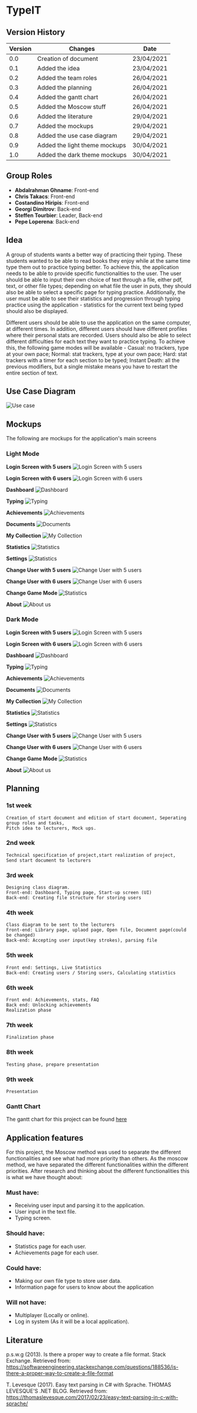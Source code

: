# TypeIT

## Version History

| Version       | Changes                     | Date      |
|---------------|-----------------------------|-----------|
|0.0            |Creation of document         |23/04/2021|
|0.1            |Added the idea               |23/04/2021|
|0.2            |Added the team roles         |26/04/2021|
|0.3            |Added the planning           |26/04/2021|
|0.4            |Added the gantt chart        |26/04/2021|
|0.5            |Added the Moscow stuff       |26/04/2021|
|0.6            |Added the literature         |29/04/2021|
|0.7            |Added the mockups            |29/04/2021|
|0.8            |Added the use case diagram   |29/04/2021|
|0.9            |Added the light theme mockups|30/04/2021|
|1.0            |Added the dark theme mockups |30/04/2021|

## Group Roles
- **Abdalrahman Ghname**: Front-end
- **Chris Takacs**: Front-end
- **Costandino Hiripis**: Front-end
- **Georgi Dimitrov**: Back-end
- **Steffen Tourbier**: Leader, Back-end
- **Pepe Loperena**: Back-end

## Idea
A group of students wants a better way of practicing their typing. These students wanted to be able to read books they enjoy
while at the same time type them out to practice typing better. To achieve this, the application needs to be able to provide
specific functionalities to the user. The user should be able to input their own choice of text through a file, either pdf, text,
or other file types; depending on what file the user in puts, they should also be able to select a specific page for typing practice.
Additionally, the user must be able to see their statistics and progression through typing practice using the application - statistics
for the current text being typed should also be displayed.

Different users should be able to use the application on the same computer, at different times. In addition, different users 
should have different profiles where their personal stats are recorded. Users should also be able to select different difficulties for
each text they want to practice typing. To achieve this, the following game modes will be available - Casual: no trackers, type at your
own pace; Normal: stat trackers, type at your own pace; Hard: stat trackers with a timer for each section to be typed; Instant Death: 
all the previous modifiers, but a single mistake means you have to restart the entire section of text.

## Use Case Diagram
![Use case](documents/images/usecase.png)

## Mockups
The following are mockups for the application's main screens

### Light Mode
**Login Screen with 5 users**
![Login Screen with 5 users](documents/images/mockups_light/Login%205%20Users.png)

**Login Screen with 6 users**
![Login Screen with 6 users](documents/images/mockups_light/Login%206%20Users.png)

**Dashboard**
![Dashboard](documents/images/mockups_light/Dashboard.png)

**Typing**
![Typing](documents/images/mockups_light/Typing.png)

**Achievements**
![Achievements](documents/images/mockups_light/Achievements.png)

**Documents**
![Documents](documents/images/mockups_light/Documents.png)

**My Collection**
![My Collection](documents/images/mockups_light/My%20Collection.png)

**Statistics**
![Statistics](documents/images/mockups_light/Stats.png)

**Settings**
![Statistics](documents/images/mockups_light/Settings.png)

**Change User with 5 users**
![Change User with 5 users](documents/images/mockups_light/Change%20User%20with%205%20users.png)

**Change User with 6 users**
![Change User with 6 users](documents/images/mockups_light/Change%20User%20with%206%20users.png)

**Change Game Mode**
![Statistics](documents/images/mockups_light/Change%20Game%20Mode.png)

**About**
![About us](documents/images/mockups_light/Information.png)

### Dark Mode
**Login Screen with 5 users**
![Login Screen with 5 users](documents/images/mockups_dark/Login%20with%205%20Users.png)

**Login Screen with 6 users**
![Login Screen with 6 users](documents/images/mockups_dark/Login%20with%206%20Users.png)

**Dashboard**
![Dashboard](documents/images/mockups_dark/Dashboard.png)

**Typing**
![Typing](documents/images/mockups_dark/Typing.png)

**Achievements**
![Achievements](documents/images/mockups_dark/Achievements.png)

**Documents**
![Documents](documents/images/mockups_dark/Documents.png)

**My Collection**
![My Collection](documents/images/mockups_dark/My%20Collection.png)

**Statistics**
![Statistics](documents/images/mockups_dark/Stats.png)

**Settings**
![Statistics](documents/images/mockups_dark/Settings.png)

**Change User with 5 users**
![Change User with 5 users](documents/images/mockups_dark/Change%20User%20with%205%20users.png)

**Change User with 6 users**
![Change User with 6 users](documents/images/mockups_dark/Change%20User%20with%206%20users.png)

**Change Game Mode**
![Statistics](documents/images/mockups_dark/Change%20Game%20Mode.png)

**About**
![About us](documents/images/mockups_dark/Information.png)

## Planning

### 1st week
    Creation of start document and edition of start document, Seperating group roles and tasks, 
    Pitch idea to lecturers, Mock ups.

### 2nd week
	Technical specification of project,start realization of project, 
    Send start document to lecturers

### 3rd week 
	Designing class diagram. 
	Front-end: Dashboard, Typing page, Start-up screen (UI)
	Back-end: Creating file structure for storing users

### 4th week 
	Class diagram to be sent to the lecturers
	Front-end: Library page, uplaod page, Open file, Document page(could be changed)
	Back-end: Accepting user input(key strokes), parsing file

### 5th week
	Front end: Settings, Live Statistics
	Back-end: Creating users / Storing users, Calculating statistics

### 6th week 
	Front end: Achievements, stats, FAQ
	Back end: Unlocking achievements
	Realization phase

### 7th week 
	Finalization phase 

### 8th week 
	Testing phase, prepare presentation

### 9th week
	Presentation

### Gantt Chart
The gantt chart for this project can be found [here](documents/gantt.pdf)

## Application features
For this project, the Moscow method was used to separate the different functionalities and see 
what had more priority than others. As the moscow method, we have separated the different functionalities within the different 
priorities. After research and thinking about the different functionalities this is what we have thought about: 

### Must have:
- Receiving user input and parsing it to the application.
- User input in the text file.
- Typing screen.

### Should have: 
- Statistics page for each user.
- Achievements page for each user.

### Could have: 
- Making our own file type to store user data.
- Information page for users to know about the application

### Will not have: 
- Multiplayer (Locally or online).
- Log in system (As it will be a local application).

## Literature

p.s.w.g (2013). Is there a proper way to create a file format. Stack Exchange. 
    Retrieved from: https://softwareengineering.stackexchange.com/questions/188536/is-there-a-proper-way-to-create-a-file-format

T. Levesque (2017). Easy text parsing in C# with Sprache. THOMAS LEVESQUE'S .NET BLOG. 
    Retrieved from: https://thomaslevesque.com/2017/02/23/easy-text-parsing-in-c-with-sprache/
